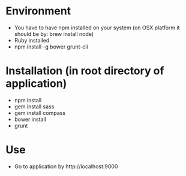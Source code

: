 Environment
==============

- You have to have npm installed on your system (on OSX platform it should be by: brew install node)
- Ruby installed
- npm install -g bower grunt-cli

Installation (in root directory of application)
==============
- npm install
- gem install sass
- gem install compass
- bower install
- grunt

Use
==============
- Go to application by http://localhost:9000